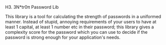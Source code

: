H3. 3N*tr0π Password Lib

This library is a tool for calculating the strength of passwords in a uniformed manner. Instead of stupid, annoying
 requirements of your users to have at least 1 capital, at least 1 number etc in their password; this library gives a
 complexity score for the password which you can use to decide if the password is strong enough for your application's
 needs.